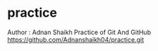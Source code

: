 # practice
Author : Adnan Shaikh
Practice of Git And GitHub
https://github.com/Adnanshaikh04/practice.git

